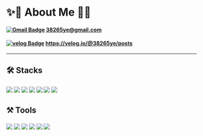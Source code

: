 # ✨🫡 About Me 👋✨

#### [![Gmail Badge](https://img.shields.io/badge/Gmail-d14836?style=flat-square&logo=Gmail&logoColor=white&link=mailto:38265ye@gmail.com)](38265ye@gmail.com)  38265ye@gmail.com
#### [![velog Badge](https://img.shields.io/badge/velog-20C997?style=flat-square&logo=velog&logoColor=white&link=https://velog.io/@38265ye/posts)](https://velog.io/@38265ye/posts)  https://velog.io/@38265ye/posts

<hr/>

<h2>🛠️ Stacks </h2>

### <img src="https://img.shields.io/badge/java-blue?style=round-square&logo=java&logoColor=white"/> <img src="https://img.shields.io/badge/javascript-F7DF1E?style=flat-square&logo=javascript&logoColor=black"/> <img src="https://img.shields.io/badge/jquery-blue?style=round-square&logo=jquery&logoColor=white"/> <img src="https://img.shields.io/badge/HTML5-E34F26?style=flat-square&logo=HTML5&logoColor=white"/> <img src="https://img.shields.io/badge/CSS3-1572B6?style=flat-square&logo=CSS3&logoColor=white"/> <img src="https://img.shields.io/badge/Oracle-3B0B0B?style=flat-square&logo=Oracle&logoColor=F80000"/> <img src="https://img.shields.io/badge/jsp-blue?style=round-square&logo=jsp&logoColor=orange"/>


## ⚒️ Tools

### <img src="https://img.shields.io/badge/springboot-6DB33F?style=flat-square&logo=springboot&logoColor=white"/> <img src="https://img.shields.io/badge/spring-6DB33F?style=flat-square&logo=spring&logoColor=white"/> <img src="https://img.shields.io/badge/eclipseide-2C2255?style=flat-square&logo=eclipseide&logoColor=white"/> <img src="https://img.shields.io/badge/github-181717?style=flat-square&logo=github&logoColor=white"/> <img src="https://img.shields.io/badge/git-F05032?style=flat-square&logo=git&logoColor=white"/> <img src="https://img.shields.io/badge/figma-white?style=flat-square&logo=figma&logoColor=F24E1E"/> 
